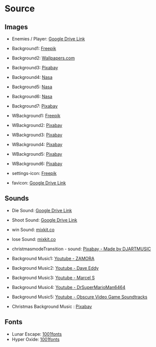 # Source

## Images

- Enemies / Player: [Google Drive Link](https://drive.google.com/file/d/1VJFiasi6QwGgiUsRJ0YWK9zRw-OkNhx2/view)

- Background1: [Freepik](https://de.freepik.com/fotos-kostenlos/galaxiennachtansicht_13140031.htm#fromView=keyword&page=1&position=6&uuid=67cbc190-fcbe-4b6c-b8e2-4058503003d9&new_detail=true)

- Background2: [Wallpapers.com](https://de.wallpapers.com/wallpapers/1440p-space-2560-x-1440-7j34etf3vmz9mnnw.html)

- Background3: [Pixabay](https://pixabay.com/de/photos/sterne-galaxis-raum-rosettennebel-67616/)

- Background4: [Nasa](https://www.nasa.gov/image-article/chandra-and-webb-spy-a-cosmic-wreath/)

- Background5: [Nasa](https://www.nasa.gov/image-article/nasas-webb-reveals-cosmic-cliffs-glittering-landscape-of-star-birth/)

- Background6: [Nasa](https://science.nasa.gov/mission/hubble/science/universe-uncovered/hubble-deep-fields/)

- Background7: [Pixabay](https://pixabay.com/de/illustrations/science-fiction-all-kosmos-weltall-1674554/)

- WBackground1: [Freepik](https://de.freepik.com/vektoren-kostenlos/aquarell-weihnachts-lametta-hintergrund_20846062.htm)

- WBackground2: [Pixabay](https://pixabay.com/de/photos/baum-schnee-winter-weihnachten-6835828/)

- WBackground3: [Pixabay](https://pixabay.com/de/vectors/mond-silhouetten-weihnachtsmann-31665/)

- WBackground4: [Pixabay](https://pixabay.com/de/illustrations/weihnachtsbäume-muster-hintergrund-5778006/)

- WBackground5: [Pixabay](https://pixabay.com/de/illustrations/schneeflocken-lichter-hintergrund-1014159/)

- WBackground6: [Pixabay](https://pixabay.com/de/illustrations/weihnachtsbaum-schneeflocken-7617633/)

- settings-icon: [Freepik](https://de.freepik.com/icon/praeferenz_446085)

- favicon: [Google Drive Link](https://drive.google.com/file/d/1VJFiasi6QwGgiUsRJ0YWK9zRw-OkNhx2/view)

## Sounds

- Die Sound: [Google Drive Link](https://drive.google.com/file/d/1VJFiasi6QwGgiUsRJ0YWK9zRw-OkNhx2/view)
- Shoot Sound: [Google Drive Link](https://drive.google.com/file/d/1VJFiasi6QwGgiUsRJ0YWK9zRw-OkNhx2/view)

- win Sound: [mixkit.co](https://mixkit.co/free-sound-effects/win/)

- lose Sound: [mixkit.co](https://mixkit.co/free-sound-effects/lose/)

- christmasmodeTransition - sound: [Pixabay - Made by DJARTMUSIC](https://pixabay.com/sound-effects/search/christmas/)

- Background Music1: [Youtube - ZAMORA ](https://www.youtube.com/watch?v=hmjU-6tkEc8)
- Background Music2: [Youtube - Dave Eddy](https://www.youtube.com/watch?v=oY33uoBSw3w)
- Background Music3: [Youtube - Marcel S](https://www.youtube.com/watch?v=NmCCQxVBfyM)
- Background Music4: [Youtube - DrSuperMarioMan6464](https://www.youtube.com/watch?v=UtgHZaq0EGs)
- Background Music5: [Youtube - Obscure Video Game Soundtracks](https://www.youtube.com/watch?v=X289bU9lxfY)

- Christmas Background Music : [Pixabay](https://pixabay.com/music/search/genre/christmas/)

## Fonts

- Lunar Escape: [1001fonts](https://www.1001fonts.com/lunar-escape-font.html)
- Hyper Oxide: [1001fonts](https://www.1001fonts.com/hyper-oxide-font.html)
